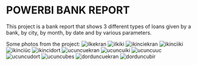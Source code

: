 # POWERBI BANK REPORT
This project is a bank report that shows 3 different types of loans given by a bank, by city, by month, by date and by various parameters.

Some photos from the project:
![ilkekran](https://github.com/user-attachments/assets/13da3be7-ed7b-401a-84dc-6117dc19235a)
![ilkiki](https://github.com/user-attachments/assets/976c483f-7025-4923-9323-4a7227e3bd0d)
![ikinciekran](https://github.com/user-attachments/assets/fa826225-e007-42f3-bf57-4eea6641063e)
![ikinciiki](https://github.com/user-attachments/assets/2c371b51-2d4f-45f7-93f2-5d7cb40a9734)
![ikinciüc](https://github.com/user-attachments/assets/9f1dd940-2c4f-4d6f-9738-19a75d885cae)
![ikincidort](https://github.com/user-attachments/assets/39ec5014-fa4a-47fc-8416-55f80783f5f6)
![ucuncuekran](https://github.com/user-attachments/assets/e9371e36-392d-482a-9edb-7a94558cd02b)
![ucuncuiki](https://github.com/user-attachments/assets/0db2b719-26b6-4e99-b603-8bcf162b9f60)
![ucuncuuc](https://github.com/user-attachments/assets/d5cd281d-6e35-43fb-aba1-3ad36e720353)
![ucuncudort](https://github.com/user-attachments/assets/4cb22800-966d-429c-9f0a-3a2c48777347)
![ucuncubes](https://github.com/user-attachments/assets/dd76a9e3-5008-446a-a0ba-5dde721d284e)
![dorduncuekran](https://github.com/user-attachments/assets/7352df6a-fbac-4ac1-abbf-87251a5efbe2)
![dorduncubir](https://github.com/user-attachments/assets/9d9dae20-443a-433c-b198-88b8bf33224d)
